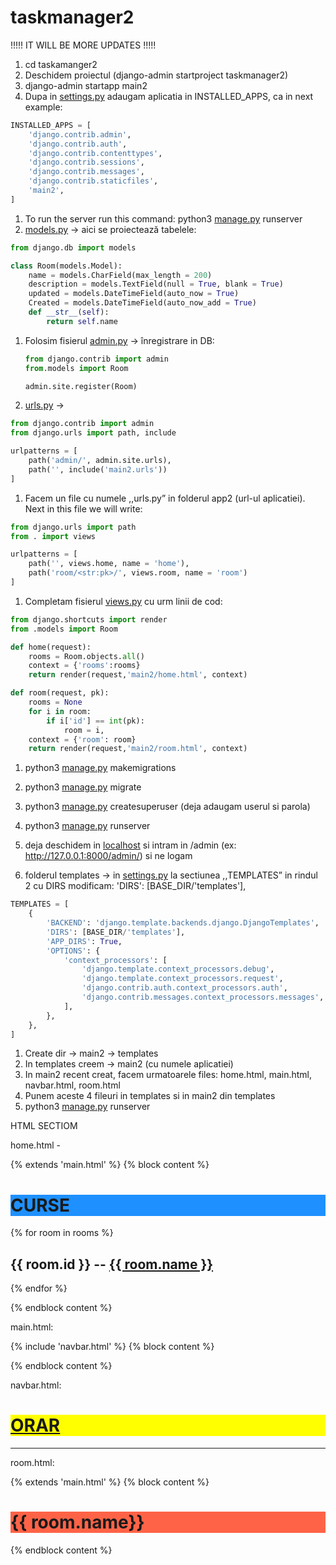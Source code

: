 # taskmanager2


!!!!! IT WILL BE MORE UPDATES !!!!!




1. cd taskamanger2 
2. Deschidem proiectul (django-admin startproject taskmanager2)
3. django-admin startapp main2
4. Dupa in [settings.py](http://settings.py) adaugam aplicatia in INSTALLED_APPS, ca in next example:

```python
INSTALLED_APPS = [
    'django.contrib.admin',
    'django.contrib.auth',
    'django.contrib.contenttypes',
    'django.contrib.sessions',
    'django.contrib.messages',
    'django.contrib.staticfiles',
    'main2',
]
```

1. To run the server run this command: python3 [manage.py](http://manage.py) runserver
2. [models.py](http://models.py) → aici se proiectează tabelele:

```python
from django.db import models

class Room(models.Model):
    name = models.CharField(max_length = 200)
    description = models.TextField(null = True, blank = True)
    updated = models.DateTimeField(auto_now = True)
    Created = models.DateTimeField(auto_now_add = True)
    def __str__(self):
        return self.name
```

1. Folosim fisierul [admin.py](http://admin.py) → înregistrare in DB:
    
    ```python
    from django.contrib import admin
    from.models import Room
    
    admin.site.register(Room)
    ```
    
2. [urls.py](http://urls.py) →

```python
from django.contrib import admin
from django.urls import path, include

urlpatterns = [
    path('admin/', admin.site.urls),
    path('', include('main2.urls'))
]
```

1. Facem un file cu numele ,,urls.py” in folderul app2 (url-ul aplicatiei). Next in this file we will write: 

```python
from django.urls import path
from . import views

urlpatterns = [
    path('', views.home, name = 'home'),
    path('room/<str:pk>/', views.room, name = 'room')
]
```

1. Completam fisierul [views.py](http://views.py) cu urm linii de cod:

```python
from django.shortcuts import render
from .models import Room

def home(request):
    rooms = Room.objects.all()
    context = {'rooms':rooms}
    return render(request,'main2/home.html', context)

def room(request, pk):
    rooms = None
    for i in room:
        if i['id'] == int(pk):
            room = i,
    context = {'room': room}
    return render(request,'main2/room.html', context)
```

1. python3 [manage.py](http://manage.py) makemigrations
2. python3 [manage.py](http://manage.py) migrate
3. python3 [manage.py](http://manage.py) createsuperuser (deja adaugam userul si parola)
4. python3 [manage.py](http://manage.py) runserver
5. deja deschidem in [localhost](http://localhost) si intram in /admin (ex: http://127.0.0.1:8000/admin/) si ne logam

6. folderul templates → in [settings.py](http://settings.py) la sectiunea ,,TEMPLATES” in rindul 2 cu DIRS modificam: 'DIRS': [BASE_DIR/'templates'],

```python
TEMPLATES = [
    {
        'BACKEND': 'django.template.backends.django.DjangoTemplates',
        'DIRS': [BASE_DIR/'templates'],
        'APP_DIRS': True,
        'OPTIONS': {
            'context_processors': [
                'django.template.context_processors.debug',
                'django.template.context_processors.request',
                'django.contrib.auth.context_processors.auth',
                'django.contrib.messages.context_processors.messages',
            ],
        },
    },
]
```

1. Create dir → main2 → templates
2. In templates creem → main2 (cu numele aplicatiei)
3. In main2 recent creat, facem urmatoarele files: home.html, main.html, navbar.html, room.html
4. Punem aceste 4 fileuri in templates si in main2 din templates
5. python3 [manage.py](http://manage.py) runserver

HTML SECTIOM

home.html - 

{% extends 'main.html' %}
{% block content %}

<h1 style="background-color: DodgerBlue"><b>CURSE</b></h1>

<div>
    <div>
        {% for room in rooms %}
            <div>
              <h2>{{ room.id }} -- <a href = "/room/{{ room.id }}">{{ room.name }} </a></h2>
            </div>
        {% endfor %}
    </div>
</div>

{% endblock content %}



main.html: 

<!DOCTYPE html>
<html>

<head>
    <title>taskmanager4</title>
    <!-- <link rel="stylesheet" type="text/css"media="screen" href="main.css">-->
    <!-- <script src="main.js"></script> -->
</head>
<body>
{% include 'navbar.html' %}
{% block content %}

{% endblock content %}
</body>
</html>


navbar.html: 

<a href="/">
    <h1 style="background-color: YELLOW"><b>ORAR</b></h1>
</a>

<hr>


room.html:

{% extends 'main.html' %}
{% block content %}
<h1 style="background-color: Tomato">{{ room.name}} </h1>
{% endblock content %}